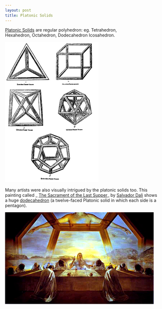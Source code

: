 ```yaml
---
layout: post
title: Platonic Solids
---
```


[Platonic Solids](http://en.wikipedia.org/wiki/Platonic_solid) are regular polyhedron: eg. Tetrahedron, Hexahedron, Octahedron, Dodecahedron Icosahedron.

![](/img/platonic.jpg)

Many artists were also visually intrigued by the platonic solids too. This painting called _ [The Sacrament of the Last Supper](http://www.fulcrumgallery.com/print_25282.aspx)_ by [Salvador Dali](http://en.wikipedia.org/wiki/Salvador_Dal%C3%AD) shows a huge [dodecahedron](http://en.wikipedia.org/wiki/Dodecahedron) (a twelve-faced Platonic solid in which each side is a pentagon).

![](/img/dali62.jpg)
